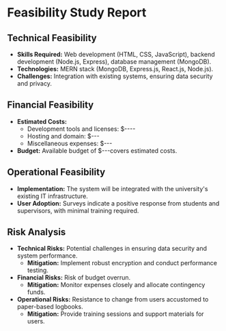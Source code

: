 # Feasibility Study Report

## Technical Feasibility

- **Skills Required:** Web development (HTML, CSS, JavaScript), backend development (Node.js, Express), database management (MongoDB).
- **Technologies:** MERN stack (MongoDB, Express.js, React.js, Node.js).
- **Challenges:** Integration with existing systems, ensuring data security and privacy.

## Financial Feasibility

- **Estimated Costs:**
  - Development tools and licenses: $----
  - Hosting and domain: $---
  - Miscellaneous expenses: $---
- **Budget:** Available budget of $---covers estimated costs.

## Operational Feasibility

- **Implementation:** The system will be integrated with the university's existing IT infrastructure.
- **User Adoption:** Surveys indicate a positive response from students and supervisors, with minimal training required.

## Risk Analysis

- **Technical Risks:** Potential challenges in ensuring data security and system performance.
  - **Mitigation:** Implement robust encryption and conduct performance testing.
- **Financial Risks:** Risk of budget overrun.
  - **Mitigation:** Monitor expenses closely and allocate contingency funds.
- **Operational Risks:** Resistance to change from users accustomed to paper-based logbooks.
  - **Mitigation:** Provide training sessions and support materials for users.
